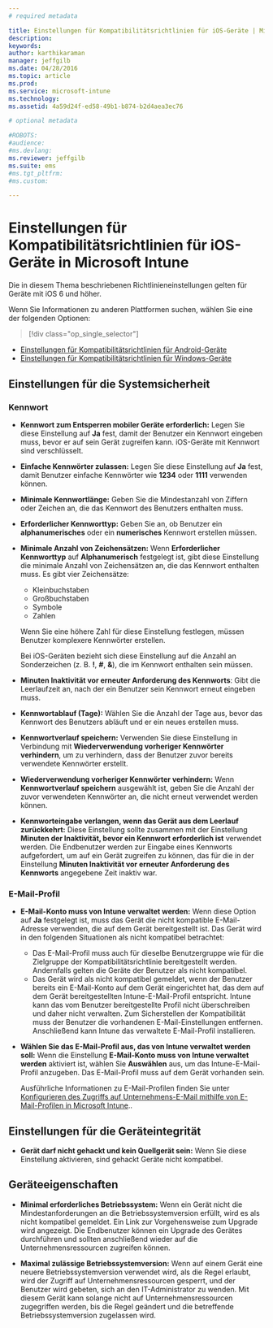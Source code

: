 ```yaml
---
# required metadata

title: Einstellungen für Kompatibilitätsrichtlinien für iOS-Geräte | Microsoft Intune
description:
keywords:
author: karthikaraman
manager: jeffgilb
ms.date: 04/28/2016
ms.topic: article
ms.prod:
ms.service: microsoft-intune
ms.technology:
ms.assetid: 4a59d24f-ed58-49b1-b874-b2d4aea3ec76

# optional metadata

#ROBOTS:
#audience:
#ms.devlang:
ms.reviewer: jeffgilb
ms.suite: ems
#ms.tgt_pltfrm:
#ms.custom:

---
```



# Einstellungen für Kompatibilitätsrichtlinien für iOS-Geräte in Microsoft Intune

Die in diesem Thema beschriebenen Richtlinieneinstellungen gelten für Geräte mit iOS 6 und höher.

Wenn Sie Informationen zu anderen Plattformen suchen, wählen Sie eine der folgenden Optionen:
> [!div class="op_single_selector"]
- [Einstellungen für Kompatibilitätsrichtlinien für Android-Geräte](android-compliance-policy-settings-in-microsoft-intune.md)
- [Einstellungen für Kompatibilitätsrichtlinien für Windows-Geräte](windows-compliance-policy-settings-in-microsoft-intune.md)

## Einstellungen für die Systemsicherheit
### Kennwort
- **Kennwort zum Entsperren mobiler Geräte erforderlich:** Legen Sie diese Einstellung auf **Ja** fest, damit der Benutzer ein Kennwort eingeben muss,
  bevor er auf sein Gerät zugreifen kann. iOS-Geräte mit Kennwort sind verschlüsselt.

- **Einfache Kennwörter zulassen:** Legen Sie diese Einstellung
   auf **Ja** fest, damit Benutzer einfache Kennwörter wie
   **1234** oder **1111** verwenden können.

-  **Minimale Kennwortlänge:**
  Geben Sie die Mindestanzahl von Ziffern oder Zeichen an, die
  das Kennwort des Benutzers enthalten muss.
- **Erforderlicher Kennworttyp:** Geben Sie an, ob Benutzer
ein **alphanumerisches** oder ein **numerisches** Kennwort erstellen müssen.

- **Minimale Anzahl von Zeichensätzen:** Wenn **Erforderlicher Kennworttyp** auf
**Alphanumerisch** festgelegt ist, gibt diese Einstellung die minimale Anzahl von
Zeichensätzen an, die das Kennwort enthalten muss. Es gibt vier Zeichensätze:
  -   Kleinbuchstaben
  -   Großbuchstaben
  -   Symbole
  -   Zahlen

  Wenn Sie eine höhere Zahl für diese Einstellung festlegen, müssen Benutzer komplexere Kennwörter erstellen.

  Bei iOS-Geräten bezieht sich diese Einstellung auf die Anzahl an Sonderzeichen (z. B. **!**, **#**, **&amp;**), die im Kennwort enthalten sein müssen.
- **Minuten Inaktivität vor erneuter Anforderung des Kennworts**: Gibt die Leerlaufzeit an, nach der ein Benutzer sein Kennwort erneut eingeben muss.

- **Kennwortablauf (Tage):** Wählen Sie die Anzahl der Tage aus, bevor das Kennwort des Benutzers abläuft
und er ein neues erstellen muss.

- **Kennwortverlauf speichern:** Verwenden Sie diese Einstellung in Verbindung mit **Wiederverwendung vorheriger Kennwörter verhindern**, um zu verhindern,
dass der Benutzer zuvor bereits verwendete Kennwörter erstellt.

- **Wiederverwendung vorheriger Kennwörter verhindern:** Wenn **Kennwortverlauf speichern** ausgewählt ist, geben Sie
die Anzahl der zuvor verwendeten Kennwörter an, die nicht erneut verwendet werden können.

- **Kennworteingabe verlangen, wenn das Gerät aus dem Leerlauf zurückkehrt:**
Diese Einstellung sollte zusammen mit der Einstellung **Minuten der Inaktivität, bevor ein Kennwort erforderlich ist** verwendet werden. Die Endbenutzer werden zur Eingabe eines Kennworts aufgefordert, um auf ein Gerät zugreifen zu können, das für die in
der Einstellung **Minuten Inaktivität vor erneuter Anforderung des Kennworts** angegebene Zeit inaktiv war.

### E-Mail-Profil
- **E-Mail-Konto muss von Intune verwaltet werden:** Wenn diese Option auf **Ja** festgelegt ist, muss das Gerät die nicht kompatible E-Mail-Adresse verwenden, die auf dem Gerät bereitgestellt ist. Das Gerät wird in den folgenden Situationen als nicht kompatibel betrachtet:
  - Das E-Mail-Profil muss auch für dieselbe Benutzergruppe wie für die Zielgruppe der Kompatibilitätsrichtlinie bereitgestellt werden. Andernfalls gelten die Geräte der Benutzer als nicht kompatibel.
  - Das Gerät wird als nicht kompatibel gemeldet, wenn der Benutzer bereits ein E-Mail-Konto auf dem Gerät eingerichtet hat, das dem auf dem Gerät bereitgestellten Intune-E-Mail-Profil entspricht. Intune kann das vom Benutzer bereitgestellte Profil nicht überschreiben und daher
  nicht verwalten. Zum Sicherstellen der Kompatibilität muss der Benutzer die
  vorhandenen E-Mail-Einstellungen entfernen. Anschließend kann Intune das verwaltete
  E-Mail-Profil installieren.


- **Wählen Sie das E-Mail-Profil aus, das von Intune verwaltet werden soll:**
     Wenn die Einstellung **E-Mail-Konto muss von Intune verwaltet werden** aktiviert ist,
     wählen Sie **Auswählen** aus, um das Intune-E-Mail-Profil anzugeben. Das E-Mail-Profil muss auf dem Gerät vorhanden sein.

     Ausführliche Informationen zu E-Mail-Profilen finden Sie unter [Konfigurieren des Zugriffs auf
     Unternehmens-E-Mail mithilfe von E-Mail-Profilen in Microsoft Intune](configure-access-to-corporate-email-using-email-profiles-with-microsoft-intune.md)..

## Einstellungen für die Geräteintegrität

- **Gerät darf nicht gehackt und kein Quellgerät sein:** Wenn Sie diese Einstellung aktivieren,
sind gehackt Geräte nicht kompatibel.

##  Geräteeigenschaften
- **Minimal erforderliches Betriebssystem:** Wenn ein Gerät nicht die Mindestanforderungen
an die Betriebssystemversion erfüllt, wird es als nicht kompatibel gemeldet.
Ein Link zur Vorgehensweise zum Upgrade wird angezeigt. Die Endbenutzer können ein Upgrade des Gerätes durchführen und sollten anschließend wieder auf die Unternehmensressourcen zugreifen können.

- **Maximal zulässige Betriebssystemversion:** Wenn auf einem Gerät
eine neuere Betriebssystemversion verwendet wird, als die Regel erlaubt, wird der Zugriff auf Unternehmensressourcen gesperrt, und der Benutzer wird gebeten, sich an den IT-Administrator zu wenden. Mit diesem Gerät kann solange nicht auf Unternehmensressourcen zugegriffen werden, bis die Regel geändert und die betreffende Betriebssystemversion zugelassen wird.


<!--HONumber=May16_HO1-->


